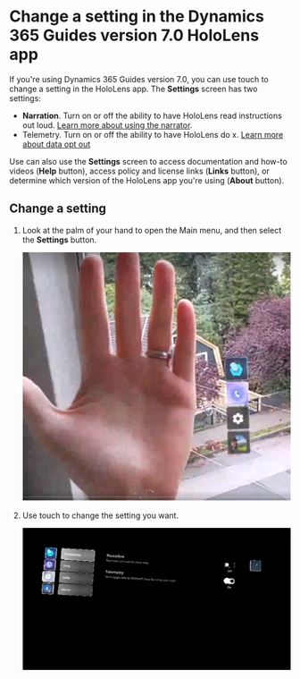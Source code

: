 

# Change a setting in the Dynamics 365 Guides version 7.0 HoloLens app

If you're using Dynamics 365 Guides version 7.0, you can use touch to change a setting in the HoloLens app. The **Settings** screen has two settings:

- **Narration**. Turn on or off the ability to have HoloLens read instructions out loud. [Learn more about using the narrator](voice-commands.md#narration). 
- Telemetry. Turn on or off the ability to have HoloLens do x. [Learn more about data opt out](hololens-data-opt-out.md)

Use can also use the **Settings** screen to access documentation and how-to videos (**Help** button), access policy and license links (**Links** button), or determine which version of the HoloLens app you're using (**About** button).

## Change a setting

1. Look at the palm of your hand to open the Main menu, and then select the **Settings** button.

    ![Screen shot of hand and Main menu.](media/main-menu.PNG "Screen shot of hand and Main menu")
    
2. Use touch to change the setting you want. 

    ![Screen shot of Settings window.](media/settings-window.PNG "Screen shot of Settings window")

